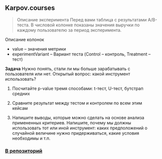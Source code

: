 ## Karpov.courses

> Описание эксперимента
Перед вами таблица с результатами A/B-теста. В числовой колонке показаны значения выручки по каждому пользователю за период эксперимента.

Описание колонок
- value – значения метрики
- experimentVariant – Вариант теста (Control – контроль, Treatment – тест)

<b>Задача</b>
Нужно понять, стали ли мы больше зарабатывать с пользователя или нет. 
Открытый вопрос: какой инструмент использовать?

1. Посчитайте p-value тремя способами: t-тест, U-тест, бутстрап средних

2. Сравните результат между тестом и контролем по всем этим кейсам

3. Напишите выводы, которые можно сделать на основе анализа примененных критериев. Напишите, почему мы должны использовать тот или иной инструмент: каких предположений о случайной величине нужно придерживаться, какие условия необходимы и т.п.

### <a href="https://github.com/AlinAli16/karpov.courses"> В репозиторий </a>
